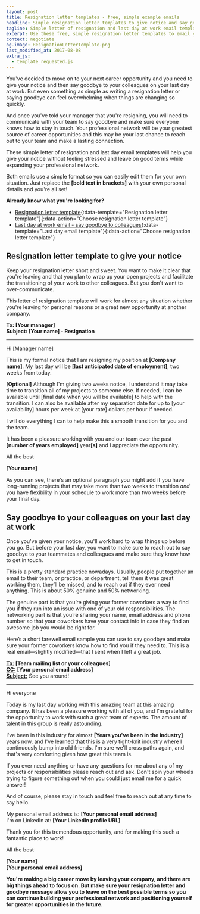 ```yaml
---
layout: post
title: Resignation letter templates - free, simple example emails
headline: Simple resignation letter templates to give notice and say goodbye on your last day
tagline: Simple letter of resignation and last day at work email templates
excerpt: Use these free, simple resignation letter templates to email your boss and colleagues to give notice and say goodbye on your last day at work.
context: negotiate
og-image: ResignationLetterTemplate.png
last_modified_at: 2017-08-08
extra_js:
  - template_requested.js
--- 
```

You've decided to move on to your next career opportunity and you need to give your notice and then say goodbye to your colleagues on your last day at work. But even something as simple as writing a resignation letter or saying goodbye can feel overwhelming when things are changing so quickly.

And once you've told your manager that you're resigning, you will need to communicate with your team to say goodbye and make sure everyone knows how to stay in touch. Your professional network will be your greatest source of career opportunities and this may be your last chance to reach out to your team and make a lasting connection.

These simple letter of resignation and last day email templates will help you give your notice without feeling stressed and leave on good terms while expanding your professional network.

Both emails use a simple format so you can easily edit them for your own situation. Just replace the **[bold text in brackets]** with your own personal details and you're all set!

**Already know what you're looking for?**

 * [Resignation letter template](#resignation-letter-template){:data-template="Resignation letter template"}{:data-action="Choose resignation letter template"}
 * [Last day at work email - say goodbye to colleagues](#last-day-template){:data-template="Last day email template"}{:data-action="Choose resignation letter template"}

## <a name="resignation-letter-template" class="below-nav">Resignation letter template to give your notice

Keep your resignation letter short and sweet. You want to make it clear that you're leaving and that you plan to wrap up your open projects and facilitate the transitioning of your work to other colleagues. But you don't want to over-communicate.

This letter of resignation template will work for almost any situation whether you're leaving for personal reasons or a great new opportunity at another company.

<div class="sample-email">
<p>
	<strong>To: [Your manager]</strong><br />
	<strong>Subject: [Your name] - Resignation</strong>
</p>
<hr />
<p>Hi [Manager name]</p>
<p>This is my formal notice that I am resigning my position at <strong>[Company name]</strong>. My last day will be <strong>[last anticipated date of employment]</strong>, two weeks from today.</p>
<p><strong>[Optional]</strong> Although I'm giving two weeks notice, I understand it may take time to transition all of my projects to someone else. If needed, I can be available until [final date when you will be available] to help with the transition. I can also be available after my separation date for up to [your availability] hours per week at [your rate] dollars per hour if needed.</p>
<p>I will do everything I can to help make this a smooth transition for you and the team.</p>
<p>It has been a pleasure working with you and our team over the past <strong>[number of years employed]</strong> year<strong>[s]</strong> and I appreciate the opportunity.</p>
<p>All the best</p>

<p><strong>[Your name]</strong></p>
</div>

As you can see, there's an optional paragraph you might add if you have long-running projects that may take more than two weeks to transition *and* you have flexibility in your schedule to work more than two weeks before your final day.

## <a name="last-day-template" class="below-nav">Say goodbye to your colleagues on your last day at work
	
Once you've given your notice, you'll work hard to wrap things up before you go. But before your last day, you want to make sure to reach out to say goodbye to your teammates and colleagues and make sure they know how to get in touch.

This is a pretty standard practice nowadays. Usually, people put together an email to their team, or practice, or department, tell them it was great working them, they’ll be missed, and to reach out if they ever need anything. This is about 50% genuine and 50% networking. 

The genuine part is that you’re giving your former coworkers a way to find you if they run into an issue with one of your old responsibilities. The networking part is that you’re sharing your name, email address and phone number so that your coworkers have your contact info in case they find an awesome job you would be right for.

Here’s a short farewell email sample you can use to say goodbye and make sure your former coworkers know how to find you if they need to. This is a real email—slightly modified—that I sent when I left a great job.

<div class='sample-email'>
<p>
	<strong><u>To:</u> [Team mailing list or your colleagues]</strong><br>
	<strong><u>CC:</u></strong> <strong>[Your personal email address]</strong><br>
	<strong><u>Subject:</u></strong> See you around!
</p>
<hr>
<p>Hi everyone</p>
<p>Today is my last day working with this amazing team at this amazing company. It has been a pleasure working with all of you, and I'm grateful for the opportunity to work with such a great team of experts. The amount of talent in this group is really astounding.</p>
<p>I've been in this industry for almost <strong>[Years you've been in the industry]</strong> years now, and I've learned that this is a very tight-knit industry where I continuously bump into old friends. I'm sure we'll cross paths again, and that's very comforting given how great this team is.</p>
<p>If you ever need anything or have any questions for me about any of my projects or responsibilities please reach out and ask. Don't spin your wheels trying to figure something out when you could just email me for a quick answer!</p>
<p>And of course, please stay in touch and feel free to reach out at any time to say hello.</p> 
<p>My personal email address is: <strong>[Your personal email address]</strong><br>
I'm on LinkedIn at: <strong>[Your LinkedIn profile URL]</strong></p>
<p>Thank you for this tremendous opportunity, and for making this such a fantastic place to work!</p>
<p>All the best</p>
<p><strong>[Your name]</strong></br>
<strong>[Your personal email address]</strong</p>
</div>

You're making a big career move by leaving your company, and there are big things ahead to focus on. But make sure your resignation letter and goodbye message allow you to leave on the best possible terms so you can continue building your professional network and positioning yourself for greater opportunities in the future.

<div class="inline-ad hidden"></div>